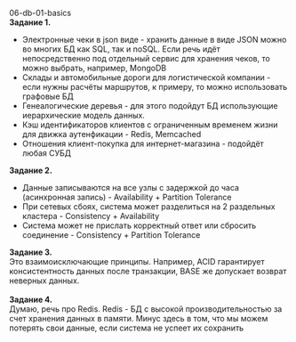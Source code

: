 <a name="db1"></a> 06-db-01-basics<br>
<b>Задание 1. </b><br>
<ul>
<li> Электронные чеки в json виде - хранить данные в виде JSON можно во многих БД как SQL, так и noSQL. Если речь идёт непосредственно под отдельный сервиc для хранения чеков, то можно выбрать, например, MongoDB </li>
<li> Склады и автомобильные дороги для логистической компании - если нужны расчёты маршрутов, к примеру, то можно использовать графовые БД </li>
<li> Генеалогические деревья - для этого подойдут БД использующие иерархические модель данных. </li>
<li> Кэш идентификаторов клиентов с ограниченным временем жизни для движка аутенфикации  - Redis, Memcached </li>
<li> Отношения клиент-покупка для интернет-магазина  - подойдёт любая СУБД </li>
</ul>
<b>Задание 2. </b>
<ul>
<li> Данные записываются на все узлы с задержкой до часа (асинхронная запись) - Availability + Partition Tolerance </li>
<li> При сетевых сбоях, система может разделиться на 2 раздельных кластера - Consistency + Availability </li>
<li> Система может не прислать корректный ответ или сбросить соединение - Consistency + Partition Tolerance </li>
</ul>
<b>Задание 3. </b> <br>
<div> Это взаимоисключающие принципы. Например, ACID гарантирует консистентность данных после транзакции, BASE же допускает возврат неверных данных. </div>
<br><b>Задание 4. </b> <br>
<div> Думаю, речь про Redis. Redis - БД с высокой производительностью за счет хранения данных в памяти. Минус здесь в том, что мы можем потерять свои данные, если система не успеет их сохранить   </div>
